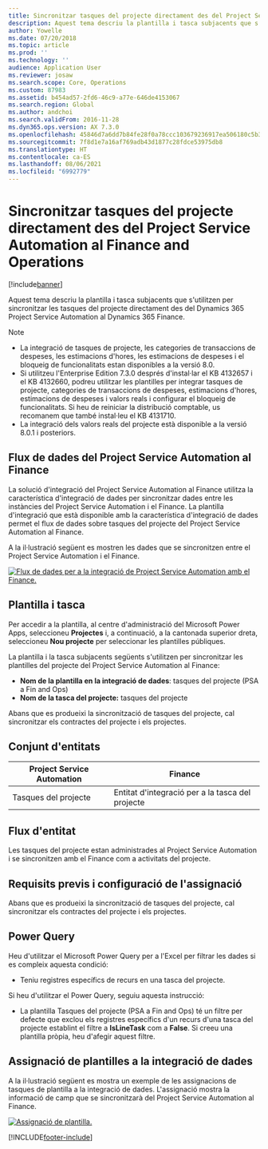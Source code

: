 ```yaml
---
title: Sincronitzar tasques del projecte directament des del Project Service Automation al Finance and Operations
description: Aquest tema descriu la plantilla i tasca subjacents que s'utilitzen per sincronitzar les tasques del projecte directament des del Microsoft Dynamics 365 Project Service Automation al Dynamics 365 Finance.
author: Yowelle
ms.date: 07/20/2018
ms.topic: article
ms.prod: ''
ms.technology: ''
audience: Application User
ms.reviewer: josaw
ms.search.scope: Core, Operations
ms.custom: 87983
ms.assetid: b454ad57-2fd6-46c9-a77e-646de4153067
ms.search.region: Global
ms.author: andchoi
ms.search.validFrom: 2016-11-28
ms.dyn365.ops.version: AX 7.3.0
ms.openlocfilehash: 45846d7a6dd7b84fe28f0a78ccc103679236917ea506180c5b383fd2828624eb
ms.sourcegitcommit: 7f8d1e7a16af769adb43d1877c28fdce53975db8
ms.translationtype: HT
ms.contentlocale: ca-ES
ms.lasthandoff: 08/06/2021
ms.locfileid: "6992779"
---
```

# <a name="synchronize-project-tasks-directly-from-project-service-automation-to-finance-and-operations"></a>Sincronitzar tasques del projecte directament des del Project Service Automation al Finance and Operations

[!include[banner](../includes/banner.md)]

Aquest tema descriu la plantilla i tasca subjacents que s'utilitzen per sincronitzar les tasques del projecte directament des del Dynamics 365 Project Service Automation al Dynamics 365 Finance.

> [!NOTE]
> - La integració de tasques de projecte, les categories de transaccions de despeses, les estimacions d'hores, les estimacions de despeses i el bloqueig de funcionalitats estan disponibles a la versió 8.0.
> - Si utilitzeu l'Enterprise Edition 7.3.0 després d'instal·lar el KB 4132657 i el KB 4132660, podreu utilitzar les plantilles per integrar tasques de projecte, categories de transaccions de despeses, estimacions d'hores, estimacions de despeses i valors reals i configurar el bloqueig de funcionalitats. Si heu de reiniciar la distribució comptable, us recomanem que també instal·leu el KB 4131710.
> - La integració dels valors reals del projecte està disponible a la versió 8.0.1 i posteriors.

## <a name="data-flow-for-project-service-automation-to-finance"></a>Flux de dades del Project Service Automation al Finance

La solució d'integració del Project Service Automation al Finance utilitza la característica d'integració de dades per sincronitzar dades entre les instàncies del Project Service Automation i el Finance. La plantilla d'integració que està disponible amb la característica d'integració de dades permet el flux de dades sobre tasques del projecte del Project Service Automation al Finance.

A la il·lustració següent es mostren les dades que se sincronitzen entre el Project Service Automation i el Finance.

[![Flux de dades per a la integració de Project Service Automation amb el Finance.](./media/ProjectTasksFlow.png)](./media/ProjectTasksFlow.png)

## <a name="template-and-task"></a>Plantilla i tasca

Per accedir a la plantilla, al centre d'administració del Microsoft Power Apps, seleccioneu **Projectes** i, a continuació, a la cantonada superior dreta, seleccioneu **Nou projecte** per seleccionar les plantilles públiques.

La plantilla i la tasca subjacents següents s'utilitzen per sincronitzar les plantilles del projecte del Project Service Automation al Finance:

- **Nom de la plantilla en la integració de dades**: tasques del projecte (PSA a Fin and Ops)
- **Nom de la tasca del projecte:** tasques del projecte

Abans que es produeixi la sincronització de tasques del projecte, cal sincronitzar els contractes del projecte i els projectes.

## <a name="entity-set"></a>Conjunt d'entitats

| Project Service Automation | Finance                             |
|----------------------------|-------------------------------------|
| Tasques del projecte              | Entitat d'integració per a la tasca del projecte |

## <a name="entity-flow"></a>Flux d'entitat

Les tasques del projecte estan administrades al Project Service Automation i se sincronitzen amb el Finance com a activitats del projecte.

## <a name="prerequisites-and-mapping-setup"></a>Requisits previs i configuració de l'assignació

Abans que es produeixi la sincronització de tasques del projecte, cal sincronitzar els contractes del projecte i els projectes.

## <a name="power-query"></a>Power Query

Heu d'utilitzar el Microsoft Power Query per a l'Excel per filtrar les dades si es compleix aquesta condició:

- Teniu registres específics de recurs en una tasca del projecte.

Si heu d'utilitzar el Power Query, seguiu aquesta instrucció:

- La plantilla Tasques del projecte (PSA a Fin and Ops) té un filtre per defecte que exclou els registres específics d'un recurs d'una tasca del projecte establint el filtre a **IsLineTask** com a **False**. Si creeu una plantilla pròpia, heu d'afegir aquest filtre.

## <a name="template-mapping-in-data-integration"></a>Assignació de plantilles a la integració de dades

A la il·lustració següent es mostra un exemple de les assignacions de tasques de plantilla a la integració de dades. L'assignació mostra la informació de camp que se sincronitzarà del Project Service Automation al Finance.

[![Assignació de plantilla.](./media/ProjectTasksMapping.png)](./media/ProjectTasksMapping.png)


[!INCLUDE[footer-include](../includes/footer-banner.md)]
